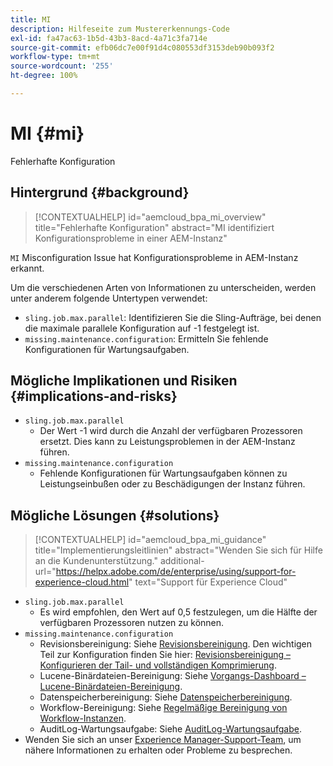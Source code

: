 ```yaml
---
title: MI
description: Hilfeseite zum Mustererkennungs-Code
exl-id: fa47ac63-1b5d-43b3-8acd-4a71c3fa714e
source-git-commit: efb06dc7e00f91d4c080553df3153deb90b093f2
workflow-type: tm+mt
source-wordcount: '255'
ht-degree: 100%

---
```


# MI {#mi}

Fehlerhafte Konfiguration

## Hintergrund {#background}

>[!CONTEXTUALHELP]
>id="aemcloud_bpa_mi_overview"
>title="Fehlerhafte Konfiguration"
>abstract="MI identifiziert Konfigurationsprobleme in einer AEM-Instanz"

`MI` Misconfiguration Issue hat Konfigurationsprobleme in AEM-Instanz erkannt.

Um die verschiedenen Arten von Informationen zu unterscheiden, werden unter anderem folgende Untertypen verwendet:

* `sling.job.max.parallel`: Identifizieren Sie die Sling-Aufträge, bei denen die maximale parallele Konfiguration auf -1 festgelegt ist.
* `missing.maintenance.configuration`: Ermitteln Sie fehlende Konfigurationen für Wartungsaufgaben.

## Mögliche Implikationen und Risiken {#implications-and-risks}

* `sling.job.max.parallel`
   * Der Wert -1 wird durch die Anzahl der verfügbaren Prozessoren ersetzt. Dies kann zu Leistungsproblemen in der AEM-Instanz führen.
* `missing.maintenance.configuration`
   * Fehlende Konfigurationen für Wartungsaufgaben können zu Leistungseinbußen oder zu Beschädigungen der Instanz führen.

## Mögliche Lösungen {#solutions}

>[!CONTEXTUALHELP]
>id="aemcloud_bpa_mi_guidance"
>title="Implementierungsleitlinien"
>abstract="Wenden Sie sich für Hilfe an die Kundenunterstützung."
>additional-url="https://helpx.adobe.com/de/enterprise/using/support-for-experience-cloud.html" text="Support für Experience Cloud"

* `sling.job.max.parallel`
   * Es wird empfohlen, den Wert auf 0,5 festzulegen, um die Hälfte der verfügbaren Prozessoren nutzen zu können.
* `missing.maintenance.configuration`
   * Revisionsbereinigung: Siehe [Revisionsbereinigung](https://experienceleague.adobe.com/docs/experience-manager-65/deploying/deploying/revision-cleanup.html?lang=de). Den wichtigen Teil zur Konfiguration finden Sie hier: [Revisionsbereinigung – Konfigurieren der Tail- und vollständigen Komprimierung](https://experienceleague.adobe.com/docs/experience-manager-65/deploying/deploying/revision-cleanup.html?lang=de#how-to-configure-full-and-tail-compaction).
   * Lucene-Binärdateien-Bereinigung: Siehe [Vorgangs-Dashboard – Lucene-Binärdateien-Bereinigung](https://experienceleague.adobe.com/docs/experience-manager-65/administering/operations/operations-dashboard.html?lang=de#lucene-binaries-cleanup).
   * Datenspeicherbereinigung: Siehe [Datenspeicherbereinigung](https://experienceleague.adobe.com/docs/experience-manager-65/administering/operations/data-store-garbage-collection.html?lang=de).
   * Workflow-Bereinigung: Siehe [Regelmäßige Bereinigung von Workflow-Instanzen](https://experienceleague.adobe.com/docs/experience-manager-65/administering/operations/workflows-administering.html?lang=de#regular-purging-of-workflow-instances).
   * AuditLog-Wartungsaufgabe: Siehe [AuditLog-Wartungsaufgabe](https://experienceleague.adobe.com/docs/experience-manager-65/administering/operations/operations-audit-log.html?lang=de).
* Wenden Sie sich an unser [Experience Manager-Support-Team](https://helpx.adobe.com/de/enterprise/using/support-for-experience-cloud.html), um nähere Informationen zu erhalten oder Probleme zu besprechen.
